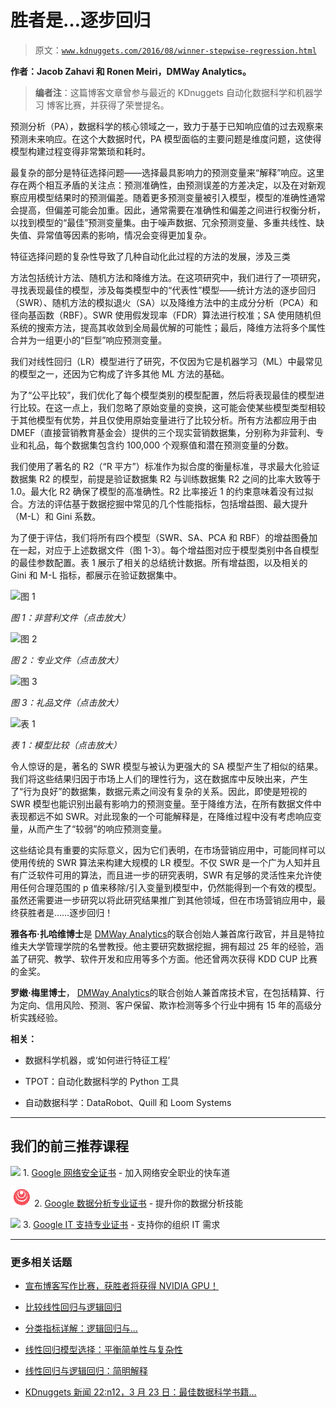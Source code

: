 # 胜者是…逐步回归

> 原文：[`www.kdnuggets.com/2016/08/winner-stepwise-regression.html`](https://www.kdnuggets.com/2016/08/winner-stepwise-regression.html)

**作者：Jacob Zahavi 和 Ronen Meiri，DMWay Analytics。**

> **编者注**：这篇博客文章曾参与最近的 KDnuggets 自动化数据科学和机器学习 博客比赛，并获得了荣誉提名。

预测分析（PA），数据科学的核心领域之一，致力于基于已知响应值的过去观察来预测未来响应。在这个大数据时代，PA 模型面临的主要问题是维度问题，这使得模型构建过程变得非常繁琐和耗时。

最复杂的部分是特征选择问题——选择最具影响力的预测变量来“解释”响应。这里存在两个相互矛盾的关注点：预测准确性，由预测误差的方差决定，以及在对新观察应用模型结果时的预测偏差。随着更多预测变量被引入模型，模型的准确性通常会提高，但偏差可能会加重。因此，通常需要在准确性和偏差之间进行权衡分析，以找到模型的“最佳”预测变量集。由于噪声数据、冗余预测变量、多重共线性、缺失值、异常值等因素的影响，情况会变得更加复杂。

特征选择问题的复杂性导致了几种自动化此过程的方法的发展，涉及三类

方法包括统计方法、随机方法和降维方法。在这项研究中，我们进行了一项研究，寻找表现最佳的模型，涉及每类模型中的“代表性”模型——统计方法的逐步回归（SWR）、随机方法的模拟退火（SA）以及降维方法中的主成分分析（PCA）和径向基函数（RBF）。SWR 使用假发现率（FDR）算法进行校准；SA 使用随机但系统的搜索方法，提高其收敛到全局最优解的可能性；最后，降维方法将多个属性合并为一组更小的“巨型”响应预测变量。

我们对线性回归（LR）模型进行了研究，不仅因为它是机器学习（ML）中最常见的模型之一，还因为它构成了许多其他 ML 方法的基础。

为了“公平比较”，我们优化了每个模型类别的模型配置，然后将表现最佳的模型进行比较。在这一点上，我们忽略了原始变量的变换，这可能会使某些模型类型相较于其他模型有优势，并且仅使用原始变量进行了比较分析。所有方法都应用于由 DMEF（直接营销教育基金会）提供的三个现实营销数据集，分别称为非营利、专业和礼品，每个数据集包含约 100,000 个观察值和潜在预测变量的分数。

我们使用了著名的 R2（“R 平方”）标准作为拟合度的衡量标准，寻求最大化验证数据集 R2 的模型，前提是验证数据集 R2 与训练数据集 R2 之间的比率大致等于 1.0。最大化 R2 确保了模型的高准确性。R2 比率接近 1 的约束意味着没有过拟合。方法的评估基于数据挖掘中常见的几个性能指标，包括增益图、最大提升（M-L）和 Gini 系数。

为了便于评估，我们将所有四个模型（SWR、SA、PCA 和 RBF）的增益图叠加在一起，对应于上述数据文件（图 1-3）。每个增益图对应于模型类别中各自模型的最佳参数配置。表 1 展示了相关的总结统计数据。所有增益图，以及相关的 Gini 和 M-L 指标，都展示在验证数据集中。

![图 1](https://i.imgur.com/oL50BQY.jpg)

*图 1：非营利文件（点击放大）*

![图 2](https://i.imgur.com/EVhdpln.jpg)

*图 2：专业文件（点击放大）*

![图 3](https://i.imgur.com/AWALALm.jpg)

*图 3：礼品文件（点击放大）*

![表 1](https://i.imgur.com/zTgzgrY.jpg)

*表 1：模型比较（点击放大）*

令人惊讶的是，著名的 SWR 模型与被认为更强大的 SA 模型产生了相似的结果。我们将这些结果归因于市场上人们的理性行为，这在数据库中反映出来，产生了“行为良好”的数据集，数据元素之间没有复杂的关系。因此，即使是短视的 SWR 模型也能识别出最有影响力的预测变量。至于降维方法，在所有数据文件中表现都远不如 SWR。对此现象的一个可能解释是，在降维过程中没有考虑响应变量，从而产生了“较弱”的响应预测变量。

这些结论具有重要的实际意义，因为它们表明，在市场营销应用中，可能同样可以使用传统的 SWR 算法来构建大规模的 LR 模型。不仅 SWR 是一个广为人知并且有广泛软件可用的算法，而且进一步的研究表明，SWR 有足够的灵活性来允许使用任何合理范围的 p 值来移除/引入变量到模型中，仍然能得到一个有效的模型。虽然还需要进一步研究以将此研究结果推广到其他领域，但在市场营销应用中，最终获胜者是……逐步回归！

**雅各布·扎哈维博士**是 [DMWay Analytics](http://www.dmway.com)的联合创始人兼首席行政官，并且是特拉维夫大学管理学院的名誉教授。他主要研究数据挖掘，拥有超过 25 年的经验，涵盖了研究、教学、软件开发和应用等多个方面。他还曾两次获得 KDD CUP 比赛的金奖。

**罗嫩·梅里博士**， [DMWay Analytics](http://www.dmway.com)的联合创始人兼首席技术官，在包括精算、行为定向、信用风险、预测、客户保留、欺诈检测等多个行业中拥有 15 年的高级分析实践经验。

**相关：**

+   数据科学机器，或‘如何进行特征工程’

+   TPOT：自动化数据科学的 Python 工具

+   自动数据科学：DataRobot、Quill 和 Loom Systems

* * *

## 我们的前三推荐课程

![](img/0244c01ba9267c002ef39d4907e0b8fb.png) 1\. [Google 网络安全证书](https://www.kdnuggets.com/google-cybersecurity) - 加入网络安全职业的快车道

![](img/e225c49c3c91745821c8c0368bf04711.png) 2\. [Google 数据分析专业证书](https://www.kdnuggets.com/google-data-analytics) - 提升你的数据分析技能

![](img/0244c01ba9267c002ef39d4907e0b8fb.png) 3\. [Google IT 支持专业证书](https://www.kdnuggets.com/google-itsupport) - 支持你的组织 IT 需求

* * *

### 更多相关话题

+   [宣布博客写作比赛，获胜者将获得 NVIDIA GPU！](https://www.kdnuggets.com/2022/11/blog-writing-contest-nvidia-gpu.html)

+   [比较线性回归与逻辑回归](https://www.kdnuggets.com/2022/11/comparing-linear-logistic-regression.html)

+   [分类指标详解：逻辑回归与…](https://www.kdnuggets.com/2022/10/classification-metrics-walkthrough-logistic-regression-accuracy-precision-recall-roc.html)

+   [线性回归模型选择：平衡简单性与复杂性](https://www.kdnuggets.com/2023/02/linear-regression-model-selection-balancing-simplicity-complexity.html)

+   [线性回归与逻辑回归：简明解释](https://www.kdnuggets.com/2022/03/linear-logistic-regression-succinct-explanation.html)

+   [KDnuggets 新闻 22:n12，3 月 23 日：最佳数据科学书籍…](https://www.kdnuggets.com/2022/n12.html)
